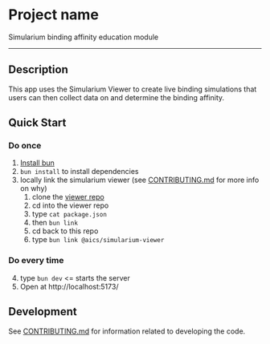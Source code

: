 # Project name

Simularium binding affinity education module 

---

## Description

This app uses the Simularium Viewer to create live binding simulations that users can then collect data on and determine the binding affinity.


## Quick Start
### Do once
1. [Install bun](https://bun.sh/docs/installation)
2. `bun install` to install dependencies 
3. locally link the simularium viewer (see [CONTRIBUTING.md](CONTRIBUTING.md) for more info on why)
   1. clone the [viewer repo](https://github.com/simularium/simularium-viewer) 
   2. cd into the viewer repo 
   3. type `cat package.json`
   4. then `bun link`
   5. cd back to this repo
   6. type `bun link @aics/simularium-viewer`
   
### Do every time
4. type `bun dev` <= starts the server
5. Open at http://localhost:5173/

## Development

See [CONTRIBUTING.md](CONTRIBUTING.md) for information related to developing the code.
